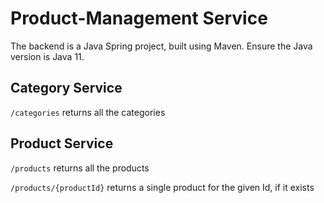 # Product-Management Service

The backend is a Java Spring project, built using Maven. Ensure the Java version is Java 11.

## Category Service

`/categories` returns all the categories

## Product Service

`/products` returns all the products

`/products/{productId}` returns a single product for the given Id, if it exists
